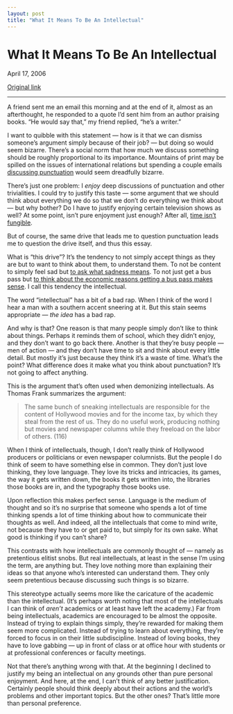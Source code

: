 ```yaml
---
layout: post
title: "What It Means To Be An Intellectual"
---
```

What It Means To Be An Intellectual
===================================

April 17, 2006

[Original link](http://www.aaronsw.com/weblog/intellectuals)

* * * * *

A friend sent me an email this morning and at the end of it, almost as
an afterthought, he responded to a quote I’d sent him from an author
praising books. “He would say that,” my friend replied, “he’s a writer.”

I want to quibble with this statement — how is it that we can dismiss
someone’s argument simply because of their job? — but doing so would
seem bizarre. There’s a social norm that how much we discuss something
should be roughly proportional to its importance. Mountains of print may
be spilled on the issues of international relations but spending a
couple emails [discussing
punctuation](http://daringfireball.net/2003/03/antialiasing) would seem
dreadfully bizarre.

There’s just one problem: I *enjoy* deep discussions of punctuation and
other trivialities. I could try to justify this taste — some argument
that we should think about everything we do so that we don’t do
everything we think about — but why bother? Do I have to justify
enjoying certain television shows as well? At some point, isn’t pure
enjoyment just enough? After all, [time isn’t
fungible](http://www.aaronsw.com/weblog/productivity).

But of course, the same drive that leads me to question punctuation
leads me to question the drive itself, and thus this essay.

What is “this drive”? It’s the tendency to not simply accept things as
they are but to want to think about them, to understand them. To not be
content to simply feel sad but [to ask what sadness
means](http://www.plover.com/blog/aliens/emotions.html). To not just get
a bus pass but [to think about the economic reasons getting a bus pass
makes
sense](http://vitanuova.loyalty.org/weblog/nb.cgi/view/vitanuova/2005/11/04/0).
I call this tendency the intellectual.

The word “intellectual” has a bit of a bad rap. When I think of the word
I hear a man with a southern accent sneering at it. But this stain seems
appropriate — *the idea* has a bad rap.

And why is that? One reason is that many people simply don’t like to
think about things. Perhaps it reminds them of school, which they didn’t
enjoy, and they don’t want to go back there. Another is that they’re
busy people — men of action — and they don’t have time to sit and think
about every little detail. But mostly it’s just because they think it’s
a waste of time. What’s the point? What difference does it make what you
think about punctuation? It’s not going to affect anything.

This is the argument that’s often used when demonizing intellectuals. As
Thomas Frank summarizes the argument:

> The same bunch of sneaking intellectuals are responsible for the
> content of Hollywood movies and for the income tax, by which they
> steal from the rest of us. They do no useful work, producing nothing
> but movies and newspaper columns while they freeload on the labor of
> others. (116)

When I think of intellectuals, though, I don’t really think of Hollywood
producers or politicians or even newspaper columnists. But the people I
do think of seem to have something else in common. They don’t just love
thinking, they love language. They love its tricks and intricacies, its
games, the way it gets written down, the books it gets written into, the
libraries those books are in, and the typography those books use.

Upon reflection this makes perfect sense. Language is the medium of
thought and so it’s no surprise that someone who spends a lot of time
thinking spends a lot of time thinking about how to communicate their
thoughts as well. And indeed, all the intellectuals that come to mind
write, not because they have to or get paid to, but simply for its own
sake. What good is thinking if you can’t share?

This contrasts with how intellectuals are commonly thought of — namely
as pretentious elitist snobs. But real intellectuals, at least in the
sense I’m using the term, are anything but. They love nothing more than
explaining their ideas so that anyone who’s interested can understand
them. They only seem pretentious because discussing such things is so
bizarre.

This stereotype actually seems more like the caricature of the academic
than the intellectual. (It’s perhaps worth noting that most of the
intellectuals I can think of *aren’t* academics or at least have left
the academy.) Far from being intellectuals, academics are encouraged to
be almost the opposite. Instead of trying to explain things simply,
they’re rewarded for making them seem more complicated. Instead of
trying to learn about everything, they’re forced to focus in on their
little subdiscipline. Instead of loving books, they have to love gabbing
— up in front of class or at office hour with students or at
professional conferences or faculty meetings.

Not that there’s anything wrong with that. At the beginning I declined
to justify my being an intellectual on any grounds other than pure
personal enjoyment. And here, at the end, I can’t think of any better
justification. Certainly people should think deeply about their actions
and the world’s problems and other important topics. But the other ones?
That’s little more than personal preference.
